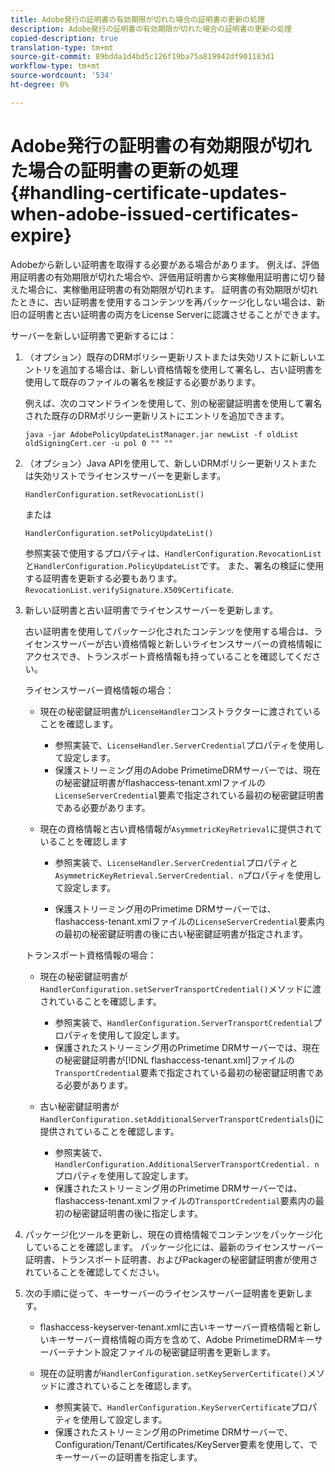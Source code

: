 ```yaml
---
title: Adobe発行の証明書の有効期限が切れた場合の証明書の更新の処理
description: Adobe発行の証明書の有効期限が切れた場合の証明書の更新の処理
copied-description: true
translation-type: tm+mt
source-git-commit: 89bdda1d4bd5c126f19ba75a819942df901183d1
workflow-type: tm+mt
source-wordcount: '534'
ht-degree: 0%

---
```



# Adobe発行の証明書の有効期限が切れた場合の証明書の更新の処理{#handling-certificate-updates-when-adobe-issued-certificates-expire}

Adobeから新しい証明書を取得する必要がある場合があります。 例えば、評価用証明書の有効期限が切れた場合や、評価用証明書から実稼働用証明書に切り替えた場合に、実稼働用証明書の有効期限が切れます。 証明書の有効期限が切れたときに、古い証明書を使用するコンテンツを再パッケージ化しない場合は、新旧の証明書と古い証明書の両方をLicense Serverに認識させることができます。

サーバーを新しい証明書で更新するには：

1. （オプション）既存のDRMポリシー更新リストまたは失効リストに新しいエントリを追加する場合は、新しい資格情報を使用して署名し、古い証明書を使用して既存のファイルの署名を検証する必要があります。

   例えば、次のコマンドラインを使用して、別の秘密鍵証明書を使用して署名された既存のDRMポリシー更新リストにエントリを追加できます。

   ```
   java -jar AdobePolicyUpdateListManager.jar newList -f oldList oldSigningCert.cer -u pol 0 "" ""
   ```

1. （オプション）Java APIを使用して、新しいDRMポリシー更新リストまたは失効リストでライセンスサーバーを更新します。

   ```
   HandlerConfiguration.setRevocationList() 
   ```

   または

   ```
   HandlerConfiguration.setPolicyUpdateList()
   ```

   参照実装で使用するプロパティは、`HandlerConfiguration.RevocationList`と`HandlerConfiguration.PolicyUpdateList`です。 また、署名の検証に使用する証明書を更新する必要もあります。`RevocationList.verifySignature.X509Certificate`.

1. 新しい証明書と古い証明書でライセンスサーバーを更新します。

   古い証明書を使用してパッケージ化されたコンテンツを使用する場合は、ライセンスサーバーが古い資格情報と新しいライセンスサーバーの資格情報にアクセスでき、トランスポート資格情報も持っていることを確認してください。

   ライセンスサーバー資格情報の場合：

   * 現在の秘密鍵証明書が`LicenseHandler`コンストラクターに渡されていることを確認します。

      * 参照実装で、`LicenseHandler.ServerCredential`プロパティを使用して設定します。
      * 保護ストリーミング用のAdobe PrimetimeDRMサーバーでは、現在の秘密鍵証明書がflashaccess-tenant.xmlファイルの`LicenseServerCredential`要素で指定されている最初の秘密鍵証明書である必要があります。
   * 現在の資格情報と古い資格情報が`AsymmetricKeyRetrieval`に提供されていることを確認します

      * 参照実装で、`LicenseHandler.ServerCredential`プロパティと`AsymmetricKeyRetrieval.ServerCredential. n`プロパティを使用して設定します。

      * 保護ストリーミング用のPrimetime DRMサーバーでは、flashaccess-tenant.xmlファイルの`LicenseServerCredential`要素内の最初の秘密鍵証明書の後に古い秘密鍵証明書が指定されます。

   トランスポート資格情報の場合：

   * 現在の秘密鍵証明書が`HandlerConfiguration.setServerTransportCredential()`メソッドに渡されていることを確認します。

      * 参照実装で、`HandlerConfiguration.ServerTransportCredential`プロパティを使用して設定します。
      * 保護されたストリーミング用のPrimetime DRMサーバーでは、現在の秘密鍵証明書が[!DNL flashaccess-tenant.xml]ファイルの`TransportCredential`要素で指定されている最初の秘密鍵証明書である必要があります。
   * 古い秘密鍵証明書が`HandlerConfiguration.setAdditionalServerTransportCredentials`()に提供されていることを確認します。

      * 参照実装で、`HandlerConfiguration.AdditionalServerTransportCredential. n`プロパティを使用して設定します。
      * 保護されたストリーミング用のPrimetime DRMサーバーでは、flashaccess-tenant.xmlファイルの`TransportCredential`要素内の最初の秘密鍵証明書の後に指定します。




1. パッケージ化ツールを更新し、現在の資格情報でコンテンツをパッケージ化していることを確認します。 パッケージ化には、最新のライセンスサーバー証明書、トランスポート証明書、およびPackagerの秘密鍵証明書が使用されていることを確認してください。
1. 次の手順に従って、キーサーバーのライセンスサーバー証明書を更新します。

   * flashaccess-keyserver-tenant.xmlに古いキーサーバー資格情報と新しいキーサーバー資格情報の両方を含めて、Adobe PrimetimeDRMキーサーバーテナント設定ファイルの秘密鍵証明書を更新します。
   * 現在の証明書が`HandlerConfiguration.setKeyServerCertificate()`メソッドに渡されていることを確認します。

      * 参照実装で、`HandlerConfiguration.KeyServerCertificate`プロパティを使用して設定します。
      * 保護されたストリーミング用のPrimetime DRMサーバーで、Configuration/Tenant/Certificates/KeyServer要素を使用して、でキーサーバーの証明書を指定します。

